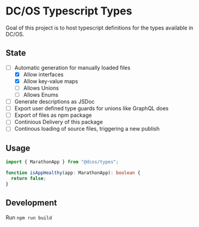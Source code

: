 # DC/OS Typescript Types

Goal of this project is to host typescript definitions for the types available in DC/OS.

## State

- [ ] Automatic generation for manually loaded files
  - [x] Allow interfaces
  - [x] Allow key-value maps
  - [ ] Allows Unions
  - [ ] Allows Enums
- [ ] Generate descriptions as JSDoc
- [ ] Export user defined type guards for unions like GraphQL does
- [ ] Export of files as npm package
- [ ] Continious Delivery of this package
- [ ] Continous loading of source files, triggering a new publish

## Usage

```ts
import { MarathonApp } from "@dcos/types";

function isAppHealthy(app: MarathonApp): boolean {
  return false;
}
```

## Development

Run `npm run build`

